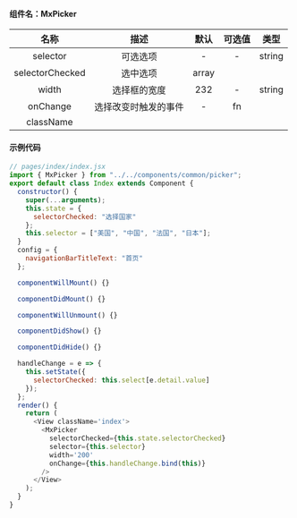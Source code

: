 #### 组件名：MxPicker

**名称** | **描述** | **默认** |**可选值** | **类型** 
:--:|:--:|:--:|:--:|:--:
selector|可选选项|-|-|string
selectorChecked|选中选项|array
width|选择框的宽度|232|-|string
onChange|选择改变时触发的事件|-|fn
className|

#### 示例代码

```js
// pages/index/index.jsx
import { MxPicker } from "../../components/common/picker";
export default class Index extends Component {
  constructor() {
    super(...arguments);
    this.state = {
      selectorChecked: "选择国家"
    };
    this.selector = ["美国", "中国", "法国", "日本"];
  }
  config = {
    navigationBarTitleText: "首页"
  };

  componentWillMount() {}

  componentDidMount() {}

  componentWillUnmount() {}

  componentDidShow() {}

  componentDidHide() {}

  handleChange = e => {
    this.setState({
      selectorChecked: this.select[e.detail.value]
    });
  };
  render() {
    return (
      <View className='index'>
        <MxPicker
          selectorChecked={this.state.selectorChecked}
          selector={this.selector}
          width='200'
          onChange={this.handleChange.bind(this)}
        />
      </View>
    );
  }
}
```
